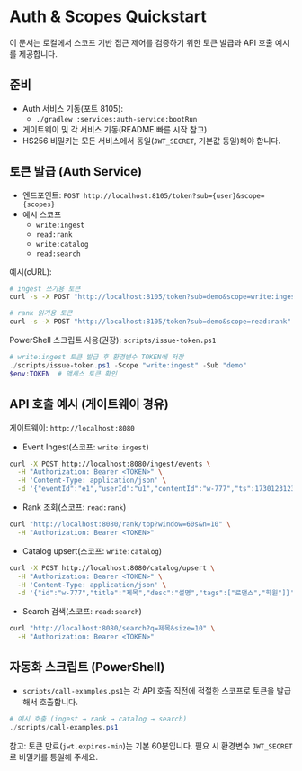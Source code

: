 # Auth & Scopes Quickstart

이 문서는 로컬에서 스코프 기반 접근 제어를 검증하기 위한 토큰 발급과 API 호출 예시를 제공합니다.

## 준비
- Auth 서비스 기동(포트 8105):
  - `./gradlew :services:auth-service:bootRun`
- 게이트웨이 및 각 서비스 기동(README 빠른 시작 참고)
- HS256 비밀키는 모든 서비스에서 동일(`JWT_SECRET`, 기본값 동일)해야 합니다.

## 토큰 발급 (Auth Service)
- 엔드포인트: `POST http://localhost:8105/token?sub={user}&scope={scopes}`
- 예시 스코프
  - `write:ingest`
  - `read:rank`
  - `write:catalog`
  - `read:search`

예시(cURL):
```bash
# ingest 쓰기용 토큰
curl -s -X POST "http://localhost:8105/token?sub=demo&scope=write:ingest"

# rank 읽기용 토큰
curl -s -X POST "http://localhost:8105/token?sub=demo&scope=read:rank"
```

PowerShell 스크립트 사용(권장): `scripts/issue-token.ps1`
```powershell
# write:ingest 토큰 발급 후 환경변수 TOKEN에 저장
./scripts/issue-token.ps1 -Scope "write:ingest" -Sub "demo"
$env:TOKEN  # 액세스 토큰 확인
```

## API 호출 예시 (게이트웨이 경유)
게이트웨이: `http://localhost:8080`

- Event Ingest(스코프: `write:ingest`)
```bash
curl -X POST http://localhost:8080/ingest/events \
  -H "Authorization: Bearer <TOKEN>" \
  -H 'Content-Type: application/json' \
  -d '{"eventId":"e1","userId":"u1","contentId":"w-777","ts":1730123123456,"props":{"action":"view"}}'
```

- Rank 조회(스코프: `read:rank`)
```bash
curl "http://localhost:8080/rank/top?window=60s&n=10" \
  -H "Authorization: Bearer <TOKEN>"
```

- Catalog upsert(스코프: `write:catalog`)
```bash
curl -X POST http://localhost:8080/catalog/upsert \
  -H "Authorization: Bearer <TOKEN>" \
  -H 'Content-Type: application/json' \
  -d '{"id":"w-777","title":"제목","desc":"설명","tags":["로맨스","학원"]}'
```

- Search 검색(스코프: `read:search`)
```bash
curl "http://localhost:8080/search?q=제목&size=10" \
  -H "Authorization: Bearer <TOKEN>"
```

## 자동화 스크립트 (PowerShell)
- `scripts/call-examples.ps1`는 각 API 호출 직전에 적절한 스코프로 토큰을 발급해서 호출합니다.
```powershell
# 예시 호출 (ingest → rank → catalog → search)
./scripts/call-examples.ps1
```

참고: 토큰 만료(`jwt.expires-min`)는 기본 60분입니다. 필요 시 환경변수 `JWT_SECRET`로 비밀키를 통일해 주세요.
